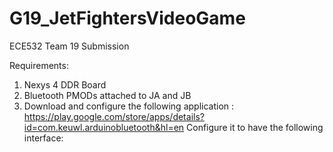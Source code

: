 # G19_JetFightersVideoGame
ECE532 Team 19 Submission

Requirements:
1. Nexys 4 DDR Board
2. Bluetooth PMODs attached to JA and JB
3. Download and configure the following application : https://play.google.com/store/apps/details?id=com.keuwl.arduinobluetooth&hl=en
Configure it to have the following interface: 

